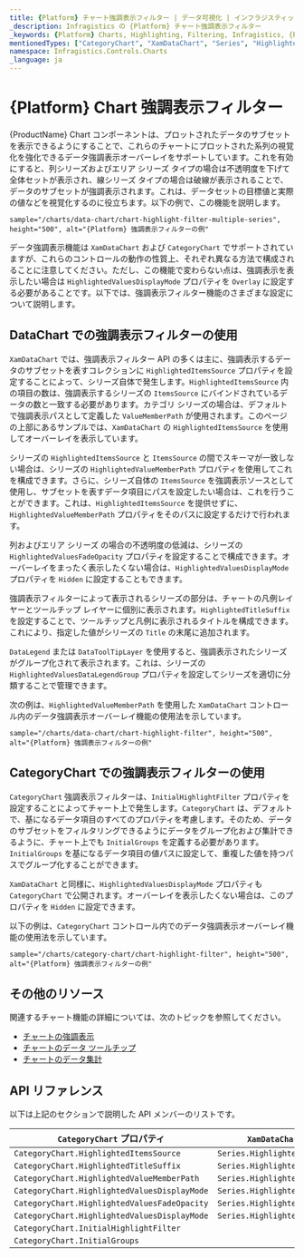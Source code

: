 ```yaml
---
title: {Platform} チャート強調表示フィルター | データ可視化 | インフラジスティックス
_description: Infragistics の {Platform} チャート強調表示フィルター
_keywords: {Platform} Charts, Highlighting, Filtering, Infragistics, {Platform} チャート, 強調表示, フィルターリング, インフラジスティックス
mentionedTypes: ["CategoryChart", "XamDataChart", "Series", "HighlightedValuesDisplayMode"]
namespace: Infragistics.Controls.Charts
_language: ja
---
```


# {Platform} Chart 強調表示フィルター

{ProductName} Chart コンポーネントは、プロットされたデータのサブセットを表示できるようにすることで、これらのチャートにプロットされた系列の視覚化を強化できるデータ強調表示オーバーレイをサポートしています。これを有効にすると、列シリーズおよびエリア シリーズ タイプの場合は不透明度を下げて全体セットが表示され、線シリーズ タイプの場合は破線が表示されることで、データのサブセットが強調表示されます。これは、データセットの目標値と実際の値などを視覚化するのに役立ちます。以下の例で、この機能を説明します。

`sample="/charts/data-chart/chart-highlight-filter-multiple-series", height="500", alt="{Platform} 強調表示フィルターの例"`

データ強調表示機能は `XamDataChart` および `CategoryChart` でサポートされていますが、これらのコントロールの動作の性質上、それぞれ異なる方法で構成されることに注意してください。ただし、この機能で変わらない点は、強調表示を表示したい場合は `HighlightedValuesDisplayMode` プロパティを `Overlay` に設定する必要があることです。以下では、強調表示フィルター機能のさまざまな設定について説明します。

## DataChart での強調表示フィルターの使用

`XamDataChart` では、強調表示フィルター API の多くは主に、強調表示するデータのサブセットを表すコレクションに `HighlightedItemsSource` プロパティを設定することによって、シリーズ自体で発生します。`HighlightedItemsSource` 内の項目の数は、強調表示するシリーズの `ItemsSource` にバインドされているデータの数と一致する必要があります。カテゴリ シリーズの場合は、デフォルトで強調表示パスとして定義した `ValueMemberPath` が使用されます。このページの上部にあるサンプルでは、​​`XamDataChart` の `HighlightedItemsSource` を使用してオーバーレイを表示しています。

シリーズの `HighlightedItemsSource` と `ItemsSource` の間でスキーマが一致しない場合は、シリーズの `HighlightedValueMemberPath` プロパティを使用してこれを構成できます。さらに、シリーズ自体の `ItemsSource` を強調表示ソースとして使用し、サブセットを表すデータ項目にパスを設定したい場合は、これを行うことができます。これは、`HighlightedItemsSource` を提供せずに、`HighlightedValueMemberPath` プロパティをそのパスに設定するだけで行われます。

列およびエリア シリーズ の場合の不透明度の低減は、シリーズの `HighlightedValuesFadeOpacity` プロパティを設定することで構成できます。オーバーレイをまったく表示したくない場合は、`HighlightedValuesDisplayMode` プロパティを `Hidden` に設定することもできます。

強調表示フィルターによって表示されるシリーズの部分は、チャートの凡例レイヤーとツールチップ レイヤーに個別に表示されます。`HighlightedTitleSuffix` を設定することで、ツールチップと凡例に表示されるタイトルを構成できます。これにより、指定した値がシリーズの `Title` の末尾に追加されます。

`DataLegend` または `DataToolTipLayer` を使用すると、強調表示されたシリーズがグループ化されて表示されます。これは、シリーズの `HighlightedValuesDataLegendGroup` プロパティを設定してシリーズを適切に分類することで管理できます。

次の例は、`HighlightedValueMemberPath` を使用した `XamDataChart` コントロール内のデータ強調表示オーバーレイ機能の使用法を示しています。

`sample="/charts/data-chart/chart-highlight-filter", height="500", alt="{Platform} 強調表示フィルターの例"`

## CategoryChart での強調表示フィルターの使用

`CategoryChart` 強調表示フィルターは、`InitialHighlightFilter` プロパティを設定することによってチャート上で発生します。`CategoryChart` は、デフォルトで、基になるデータ項目のすべてのプロパティを考慮します。そのため、データのサブセットをフィルタリングできるようにデータをグループ化および集計できるように、チャート上でも `InitialGroups` を定義する必要があります。`InitialGroups` を基になるデータ項目の値パスに設定して、重複した値を持つパスでグループ化することができます。

<!-- Unsure of this part. Need to review -->
<!-- ????? The `InitialHighlightFilter` is done using OData filter query syntax. The syntax for this is an abbreviation of the filter operator. For example, if you wanted to have an InitialHighlightFilter of "Month not equals January" it would be represented as "Month ne 'January'"-->

`XamDataChart` と同様に、`HighlightedValuesDisplayMode` プロパティも `CategoryChart` で公開されます。オーバーレイを表示したくない場合は、このプロパティを `Hidden` に設定できます。

以下の例は、`CategoryChart` コントロール内でのデータ強調表示オーバーレイ機能の使用法を示しています。

`sample="/charts/category-chart/chart-highlight-filter", height="500", alt="{Platform} 強調表示フィルターの例"`

<!-- TODO add new section that talks about how this feature also applies to Range, Financial series and the HighlightedValueMemberPath property corresponds to:
HighlightedHighMemberPath and HighlightedLowMemberPath in Range Series
HighlightedHighMemberPath, HighlightedLowMemberPath, HighlightedOpenMemberPath, HighlightedCloseMemberPath in Financial Series-->

## その他のリソース

関連するチャート機能の詳細については、次のトピックを参照してください。

- [チャートの強調表示](chart-highlighting.md)
- [チャートのデータ ツールチップ](chart-data-tooltip.md)
- [チャートのデータ集計](chart-data-aggregations.md)

## API リファレンス

以下は上記のセクションで説明した API メンバーのリストです。


| `CategoryChart` プロパティ                    | `XamDataChart` プロパティ | 
| ----------------------------------------------|---------------------------|
| `CategoryChart.HighlightedItemsSource`        | `Series.HighlightedItemsSource`  |
| `CategoryChart.HighlightedTitleSuffix`        | `Series.HighlightedTitleSuffix`  | 
| `CategoryChart.HighlightedValueMemberPath`    | `Series.HighlightedValueMemberPath`     | 
| `CategoryChart.HighlightedValuesDisplayMode`  | `Series.HighlightedValuesDisplayMode`   | 
| `CategoryChart.HighlightedValuesFadeOpacity`  | `Series.HighlightedValuesFadeOpacity`   | 
| `CategoryChart.HighlightedValuesDisplayMode`  | `Series.HighlightedValuesDisplayMode`   | 
| `CategoryChart.InitialHighlightFilter`        |  |
| `CategoryChart.InitialGroups`                 |  |
